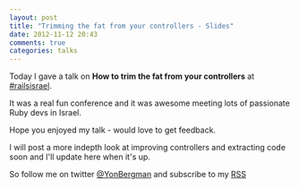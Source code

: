```yaml
---
layout: post
title: "Trimming the fat from your controllers - Slides"
date: 2012-11-12 20:43
comments: true
categories: talks
---
```


Today I gave a talk on **How to trim the fat from your controllers** at [#railsisrael](http://railsisrael.events.co.il/presentations/551-trimming-the-fat-from-your-controllers).

It was a real fun conference and it was awesome meeting lots of passionate Ruby devs in Israel.

Hope you enjoyed my talk - would love to get feedback.

I will post a more indepth look at improving controllers and extracting code soon and I'll update here when it's up.

So follow me on twitter [@YonBergman](http://twitter.com/yonbergman) and subscribe to my [RSS](http://feeds.feedburner.com/Yon-line)

<script async class="speakerdeck-embed" data-id="1346f4300f250130018822000a1f82fb" data-ratio="1.33333333333333" src="//speakerdeck.com/assets/embed.js"></script>
